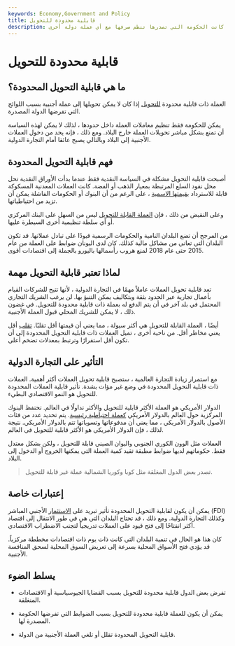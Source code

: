 ```yaml
---
keywords: Economy,Government and Policy
title: قابلية محدودة للتحويل
description: العملة ذات قابلية محدودة للتحويل إذا كانت الحكومة التي تصدرها تنظم صرفها مع أي عملة دولة أخرى.
---
```


# قابلية محدودة للتحويل
## ما هي قابلية التحويل المحدودة؟

العملة ذات قابلية محدودة [للتحويل](/convertibility) إذا كان لا يمكن تحويلها إلى عملة أجنبية بسبب اللوائح التي تفرضها الدولة المصدرة.

يمكن للحكومة فقط تنظيم معاملات العملة داخل حدودها ، لذلك لا يمكن لهذه السياسة أن تمنع بشكل مباشر تحويلات العملة خارج البلاد. ومع ذلك ، فإنه يحد من دخول العملات الأجنبية إلى البلاد وبالتالي يصبح عائقا أمام التجارة الدولية.

## فهم قابلية التحويل المحدودة

أصبحت قابلية التحويل مشكلة في السياسة النقدية فقط عندما بدأت الأوراق النقدية تحل محل نقود السلع المرتبطة بمعيار الذهب أو الفضة. كانت العملات المعدنية المسكوكة قابلة للاسترداد [بقيمتها الاسمية](/facevalue) ، على الرغم من أن البنوك أو الحكومات الفاشلة يمكن أن تزيد من احتياطياتها.

وعلى النقيض من ذلك ، فإن [العملة القابلة للتحويل](/convertibility) ليس من السهل على البنك المركزي أو أي سلطة تنظيمية أخرى السيطرة عليها.

من المرجح أن تضع البلدان النامية والحكومات الرسمية قيودًا على تبادل عملاتها. قد تكون البلدان التي تعاني من مشاكل مالية كذلك. كان لدى اليونان ضوابط على العملة من عام 2015 حتى عام 2018 لمنع هروب رأسمالها باليورو بالجملة إلى اقتصادات أقوى.

## لماذا تعتبر قابلية التحويل مهمة

تعد قابلية تحويل العملات عاملاً مهمًا في التجارة الدولية ، لأنها تتيح للشركات القيام بأعمال تجارية عبر الحدود بثقة وبتكاليف يمكن التنبؤ بها. لن يرغب الشريك التجاري المحتمل في بلد آخر في أن يتم الدفع له بعملة ذات قابلية محدودة للتحويل. في غضون ذلك ، لا يمكن للشريك المحلي قبول العملة الأجنبية.

أيضًا ، العملة القابلة للتحويل هي أكثر سيولة ، مما يعني أن قيمتها أقل تقلبًا. [تقلب](/volatility) أقل يعني مخاطر أقل. من ناحية أخرى ، تميل العملات ذات قابلية التحويل المحدودة إلى أن تكون أقل استقرارًا وترتبط بمعدلات تضخم أعلى.

## التأثير على التجارة الدولية

مع استمرار زيادة التجارة العالمية ، ستصبح قابلية تحويل العملات أكثر أهمية. العملات ذات قابلية التحويل المحدودة في وضع غير مؤات بشدة. تأثير قابلية العملات المحدودة للتحويل هو النمو الاقتصادي البطيء.

الدولار الأمريكي هو العملة الأكثر قابلية للتحويل والأكثر تداولًا في العالم. تحتفظ البنوك المركزية حول العالم بالدولار الأمريكي [كعملة احتياطية رئيسية](/reservecurrency). يتم تحديد عدد من فئات الأصول بالدولار الأمريكي ، مما يعني أن مدفوعاتها وتسوياتها تتم بالدولار الأمريكي. نتيجة لذلك ، فإن الدولار الأمريكي هو الأكثر قابلية للتحويل في العالم.

العملات مثل الوون الكوري الجنوبي واليوان الصيني قابلة للتحويل ، ولكن بشكل معتدل فقط. حكوماتهم لديها ضوابط مطبقة تقيد كمية العملة التي يمكنها الخروج أو الدخول إلى البلاد.

> تصدر بعض الدول المغلقة مثل كوبا وكوريا الشمالية عملة غير قابلة للتحويل.

>

## إعتبارات خاصة

يمكن أن يكون لقابلية التحويل المحدودة تأثير تبريد على [الاستثمار](/fdi) الأجنبي المباشر (FDI) وكذلك التجارة الدولية. ومع ذلك ، قد تحتاج البلدان التي هي في طور الانتقال إلى اقتصاد أكثر انفتاحًا إلى فتح قيود على العملات تدريجياً لتجنب الاضطراب الاقتصادي.

كان هذا هو الحال في تنمية البلدان التي كانت ذات يوم ذات اقتصادات مخططة مركزياً. قد يؤدي فتح الأسواق المحلية بسرعة إلى تعريض السوق المحلية لسحق المنافسة الأجنبية.

## يسلط الضوء

- تفرض بعض الدول قابلية محدودة للتحويل بسبب القضايا الجيوسياسية أو الاقتصادات المنغلقة.

- يمكن أن يكون للعملة قابلية محدودة للتحويل بسبب الضوابط التي تفرضها الحكومة المصدرة لها.

- قابلية التحويل المحدودة تقلل أو تلغي العملة الأجنبية من الدولة.

